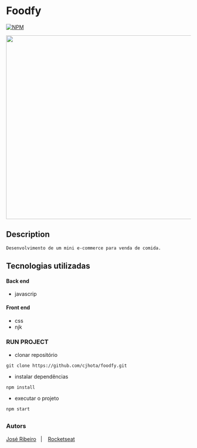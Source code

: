 # Foodfy
[![NPM](https://img.shields.io/npm/l/react)](https://github.com/cjhota/foodfy/blob/main/LICENSE) 

<div align="center">
<img src="https://user-images.githubusercontent.com/87287868/128260149-9e617660-fbfc-4061-ad20-8beb924626c8.jpg" width="900px" height="500px" />
 </div>
 
## Description

`
  Desenvolvimento de um mini e-commerce para venda de comida.
`

## Tecnologias utilizadas
#### Back end
- javascrip

#### Front end
- css
- njk

### RUN PROJECT

<!-- 
## Important!

- para execular o projeto será necessario instalar o `postgres` localmente, setar as confugurações de usuario e senhas no arquivo db, em seguida executar o codigo presente no `utilidad.sql` na QUERY.

 -->

- clonar repositório
```
git clone https://github.com/cjhota/foodfy.git
```
- instalar dependências
 ```
npm install
```
- executar o projeto
```
npm start
```

## 
### Autors


<p align="left">
  <a href="https://www.linkedin.com/in/josekcarlho">José Ribeiro</a>&nbsp;&nbsp;&nbsp;|&nbsp;&nbsp;&nbsp;
  <a href="https://www.linkedin.com/school/rocketseat/">Rocketseat</a>&nbsp;&nbsp;&nbsp;&nbsp;&nbsp;&nbsp;
</p>


